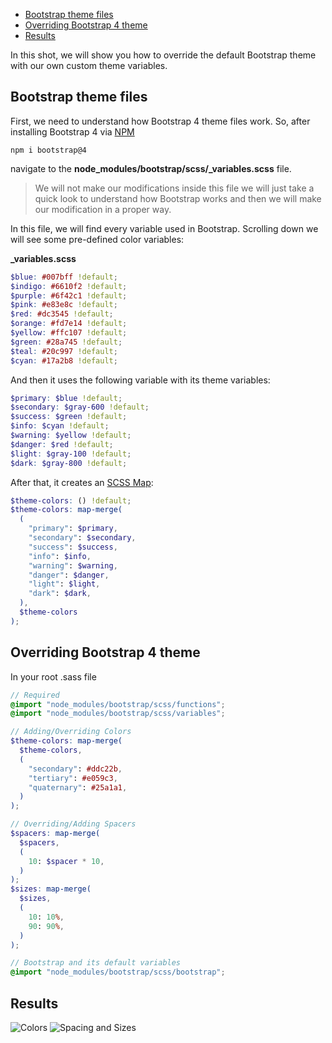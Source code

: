 - [Bootstrap theme files](#bootstrap-theme-files)
- [Overriding Bootstrap 4 theme](#overriding-bootstrap-4-theme)
- [Results](#results)

In this shot, we will show you how to override the default Bootstrap theme with our own custom theme variables.

## Bootstrap theme files

First, we need to understand how Bootstrap 4 theme files work. So, after installing Bootstrap 4 via [NPM](https://www.npmjs.com/package/bootstrap)

```terminal
npm i bootstrap@4
```

navigate to the **node_modules/bootstrap/scss/\_variables.scss** file.

> We will not make our modifications inside this file we will just take a quick look to understand how Bootstrap works and then we will make our modification in a proper way.

In this file, we will find every variable used in Bootstrap.
Scrolling down we will see some pre-defined color variables:

**_variables.scss**

```scss
$blue: #007bff !default;
$indigo: #6610f2 !default;
$purple: #6f42c1 !default;
$pink: #e83e8c !default;
$red: #dc3545 !default;
$orange: #fd7e14 !default;
$yellow: #ffc107 !default;
$green: #28a745 !default;
$teal: #20c997 !default;
$cyan: #17a2b8 !default;
```

And then it uses the following variable with its theme variables:

```scss
$primary: $blue !default;
$secondary: $gray-600 !default;
$success: $green !default;
$info: $cyan !default;
$warning: $yellow !default;
$danger: $red !default;
$light: $gray-100 !default;
$dark: $gray-800 !default;
```

After that, it creates an [SCSS Map](https://sass-lang.com/documentation/values/maps):

```scss
$theme-colors: () !default;
$theme-colors: map-merge(
  (
    "primary": $primary,
    "secondary": $secondary,
    "success": $success,
    "info": $info,
    "warning": $warning,
    "danger": $danger,
    "light": $light,
    "dark": $dark,
  ),
  $theme-colors
);
```

## Overriding Bootstrap 4 theme

In your root .sass file

```scss
// Required
@import "node_modules/bootstrap/scss/functions";
@import "node_modules/bootstrap/scss/variables";

// Adding/Overriding Colors
$theme-colors: map-merge(
  $theme-colors,
  (
    "secondary": #ddc22b,
    "tertiary": #e059c3,
    "quaternary": #25a1a1,
  )
);

// Overriding/Adding Spacers
$spacers: map-merge(
  $spacers,
  (
    10: $spacer * 10,
  )
);
$sizes: map-merge(
  $sizes,
  (
    10: 10%,
    90: 90%,
  )
);

// Bootstrap and its default variables
@import "node_modules/bootstrap/scss/bootstrap";
```

## Results

![Colors](https://dev-to-uploads.s3.amazonaws.com/uploads/articles/w3oua2b46oxpwlgxr3n5.JPG)
![Spacing and Sizes](https://dev-to-uploads.s3.amazonaws.com/uploads/articles/l8nhg3ehzhi5kxvsbzvj.JPG)

